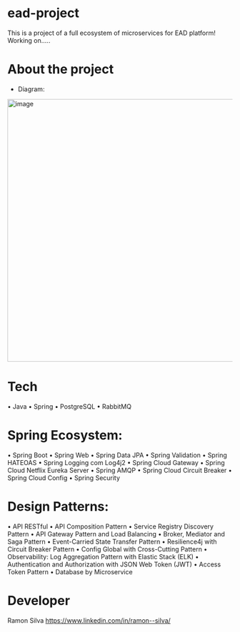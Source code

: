 # ead-project
This is a project of a full ecosystem of microservices for EAD platform!
Working on.....

# About the project
- Diagram:
<img width="1055" height="589" alt="image" src="https://github.com/user-attachments/assets/f74247ef-d071-40d8-ab70-8f8123ea1d01" />



# Tech
 • Java
 • Spring
 • PostgreSQL
 • RabbitMQ

# Spring Ecosystem:
 • Spring Boot
 • Spring Web
 • Spring Data JPA
 • Spring Validation
 • Spring HATEOAS
 • Spring Logging com Log4j2
 • Spring Cloud Gateway
 • Spring Cloud Netflix Eureka Server
 • Spring AMQP
 • Spring Cloud Circuit Breaker
 • Spring Cloud Config
 • Spring Security

# Design Patterns:
 • API RESTful
 • API Composition Pattern
 • Service Registry Discovery Pattern
 • API Gateway Pattern and Load Balancing
 • Broker, Mediator and Saga Pattern
 • Event-Carried State Transfer Pattern
 • Resilience4j with Circuit Breaker Pattern
 • Config Global with Cross-Cutting Pattern
 • Observability: Log Aggregation Pattern with Elastic Stack (ELK)
 • Authentication and Authorization with JSON Web Token (JWT)
 • Access Token Pattern
 • Database by Microservice

# Developer
Ramon Silva
https://www.linkedin.com/in/ramon--silva/
